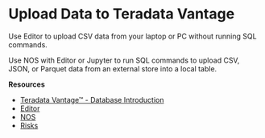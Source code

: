 # Upload Data to Teradata Vantage

Use Editor to upload CSV data from your laptop or PC without running SQL commands.

Use NOS with Editor or Jupyter to run SQL commands to upload CSV, JSON, or Parquet data from an external store into a local table.

<!-- * Start the Editor guided tour. -->
<!-- * Check out the Jupyter GettingStarted Notebook tutorial. -->

**Resources**


* [Teradata Vantage™ - Database Introduction](https://docs.teradata.com/search/all?query=Teradata+Vantage%25E2%2584%25A2+-+Database+Introduction&content-lang=en-US)
* [Editor](https://docs.teradata.com/search/all?query=Editor&content-lang=en-US)
* [NOS](https://docs.teradata.com/search/all?query=NOS&content-lang=en-US)
* [Risks](https://docs.teradata.com/search/all?query=Risks&content-lang=en-US)